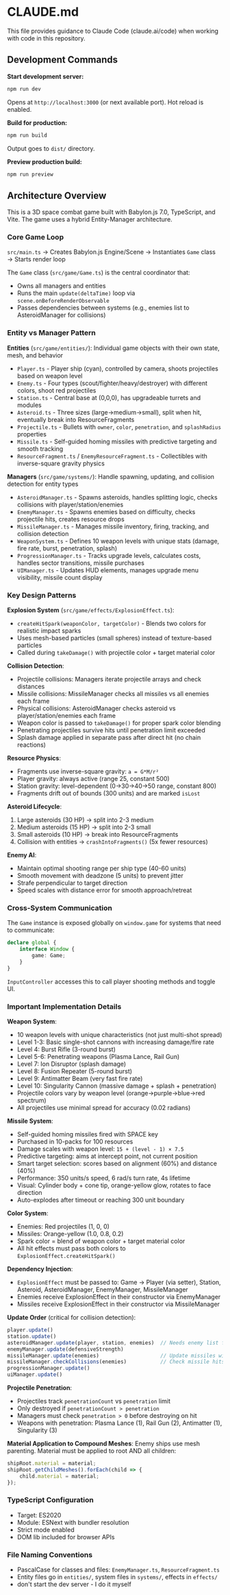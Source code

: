 # CLAUDE.md

This file provides guidance to Claude Code (claude.ai/code) when working with code in this repository.

## Development Commands

**Start development server:**
```bash
npm run dev
```
Opens at `http://localhost:3000` (or next available port). Hot reload is enabled.

**Build for production:**
```bash
npm run build
```
Output goes to `dist/` directory.

**Preview production build:**
```bash
npm run preview
```

## Architecture Overview

This is a 3D space combat game built with Babylon.js 7.0, TypeScript, and Vite. The game uses a hybrid Entity-Manager architecture.

### Core Game Loop

`src/main.ts` → Creates Babylon.js Engine/Scene → Instantiates `Game` class → Starts render loop

The `Game` class (`src/game/Game.ts`) is the central coordinator that:
- Owns all managers and entities
- Runs the main `update(deltaTime)` loop via `scene.onBeforeRenderObservable`
- Passes dependencies between systems (e.g., enemies list to AsteroidManager for collisions)

### Entity vs Manager Pattern

**Entities** (`src/game/entities/`): Individual game objects with their own state, mesh, and behavior
- `Player.ts` - Player ship (cyan), controlled by camera, shoots projectiles based on weapon level
- `Enemy.ts` - Four types (scout/fighter/heavy/destroyer) with different colors, shoot red projectiles
- `Station.ts` - Central base at (0,0,0), has upgradeable turrets and modules
- `Asteroid.ts` - Three sizes (large→medium→small), split when hit, eventually break into ResourceFragments
- `Projectile.ts` - Bullets with `owner`, `color`, `penetration`, and `splashRadius` properties
- `Missile.ts` - Self-guided homing missiles with predictive targeting and smooth tracking
- `ResourceFragment.ts` / `EnemyResourceFragment.ts` - Collectibles with inverse-square gravity physics

**Managers** (`src/game/systems/`): Handle spawning, updating, and collision detection for entity types
- `AsteroidManager.ts` - Spawns asteroids, handles splitting logic, checks collisions with player/station/enemies
- `EnemyManager.ts` - Spawns enemies based on difficulty, checks projectile hits, creates resource drops
- `MissileManager.ts` - Manages missile inventory, firing, tracking, and collision detection
- `WeaponSystem.ts` - Defines 10 weapon levels with unique stats (damage, fire rate, burst, penetration, splash)
- `ProgressionManager.ts` - Tracks upgrade levels, calculates costs, handles sector transitions, missile purchases
- `UIManager.ts` - Updates HUD elements, manages upgrade menu visibility, missile count display

### Key Design Patterns

**Explosion System** (`src/game/effects/ExplosionEffect.ts`):
- `createHitSpark(weaponColor, targetColor)` - Blends two colors for realistic impact sparks
- Uses mesh-based particles (small spheres) instead of texture-based particles
- Called during `takeDamage()` with projectile color + target material color

**Collision Detection**:
- Projectile collisions: Managers iterate projectile arrays and check distances
- Missile collisions: MissileManager checks all missiles vs all enemies each frame
- Physical collisions: AsteroidManager checks asteroid vs player/station/enemies each frame
- Weapon color is passed to `takeDamage()` for proper spark color blending
- Penetrating projectiles survive hits until penetration limit exceeded
- Splash damage applied in separate pass after direct hit (no chain reactions)

**Resource Physics**:
- Fragments use inverse-square gravity: `a = G*M/r²`
- Player gravity: always active (range 25, constant 500)
- Station gravity: level-dependent (0→30→40→50 range, constant 800)
- Fragments drift out of bounds (300 units) and are marked `isLost`

**Asteroid Lifecycle**:
1. Large asteroids (30 HP) → split into 2-3 medium
2. Medium asteroids (15 HP) → split into 2-3 small
3. Small asteroids (10 HP) → break into ResourceFragments
4. Collision with entities → `crashIntoFragments()` (5x fewer resources)

**Enemy AI**:
- Maintain optimal shooting range per ship type (40-60 units)
- Smooth movement with deadzone (5 units) to prevent jitter
- Strafe perpendicular to target direction
- Speed scales with distance error for smooth approach/retreat

### Cross-System Communication

The `Game` instance is exposed globally on `window.game` for systems that need to communicate:
```typescript
declare global {
    interface Window {
        game: Game;
    }
}
```

`InputController` accesses this to call player shooting methods and toggle UI.

### Important Implementation Details

**Weapon System**:
- 10 weapon levels with unique characteristics (not just multi-shot spread)
- Level 1-3: Basic single-shot cannons with increasing damage/fire rate
- Level 4: Burst Rifle (3-round burst)
- Level 5-6: Penetrating weapons (Plasma Lance, Rail Gun)
- Level 7: Ion Disruptor (splash damage)
- Level 8: Fusion Repeater (5-round burst)
- Level 9: Antimatter Beam (very fast fire rate)
- Level 10: Singularity Cannon (massive damage + splash + penetration)
- Projectile colors vary by weapon level (orange→purple→blue→red spectrum)
- All projectiles use minimal spread for accuracy (0.02 radians)

**Missile System**:
- Self-guided homing missiles fired with SPACE key
- Purchased in 10-packs for 100 resources
- Damage scales with weapon level: `15 + (level - 1) × 7.5`
- Predictive targeting: aims at intercept point, not current position
- Smart target selection: scores based on alignment (60%) and distance (40%)
- Performance: 350 units/s speed, 6 rad/s turn rate, 4s lifetime
- Visual: Cylinder body + cone tip, orange-yellow glow, rotates to face direction
- Auto-explodes after timeout or reaching 300 unit boundary

**Color System**:
- Enemies: Red projectiles (1, 0, 0)
- Missiles: Orange-yellow (1.0, 0.8, 0.2)
- Spark color = blend of weapon color + target material color
- All hit effects must pass both colors to `ExplosionEffect.createHitSpark()`

**Dependency Injection**:
- `ExplosionEffect` must be passed to: Game → Player (via setter), Station, Asteroid, AsteroidManager, EnemyManager, MissileManager
- Enemies receive ExplosionEffect in their constructor via EnemyManager
- Missiles receive ExplosionEffect in their constructor via MissileManager

**Update Order** (critical for collision detection):
```typescript
player.update()
station.update()
asteroidManager.update(player, station, enemies)  // Needs enemy list for collisions
enemyManager.update(defensiveStrength)
missileManager.update(enemies)                    // Update missiles with enemy list for tracking
missileManager.checkCollisions(enemies)           // Check missile hits after update
progressionManager.update()
uiManager.update()
```

**Projectile Penetration**:
- Projectiles track `penetrationCount` vs `penetration` limit
- Only destroyed if `penetrationCount > penetration`
- Managers must check `penetration > 0` before destroying on hit
- Weapons with penetration: Plasma Lance (1), Rail Gun (2), Antimatter (1), Singularity (3)

**Material Application to Compound Meshes**:
Enemy ships use mesh parenting. Material must be applied to root AND all children:
```typescript
shipRoot.material = material;
shipRoot.getChildMeshes().forEach(child => {
    child.material = material;
});
```

### TypeScript Configuration

- Target: ES2020
- Module: ESNext with bundler resolution
- Strict mode enabled
- DOM lib included for browser APIs

### File Naming Conventions

- PascalCase for classes and files: `EnemyManager.ts`, `ResourceFragment.ts`
- Entity files go in `entities/`, system files in `systems/`, effects in `effects/`
- don't start the dev server - I do it myself